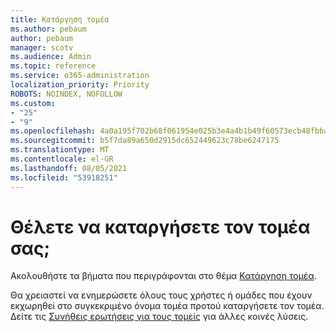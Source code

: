 ```yaml
---
title: Κατάργηση τομέα
ms.author: pebaum
author: pebaum
manager: scotv
ms.audience: Admin
ms.topic: reference
ms.service: o365-administration
localization_priority: Priority
ROBOTS: NOINDEX, NOFOLLOW
ms.custom:
- "25"
- "9"
ms.openlocfilehash: 4a0a195f702b68f061954e025b3e4a4b1b49f60573ecb48fbbaaa6920a58f3f3
ms.sourcegitcommit: b5f7da89a650d2915dc652449623c78be6247175
ms.translationtype: MT
ms.contentlocale: el-GR
ms.lasthandoff: 08/05/2021
ms.locfileid: "53918251"
---
```

# <a name="trying-to-remove-your-domain"></a>Θέλετε να καταργήσετε τον τομέα σας;

Ακολουθήστε τα βήματα που περιγράφονται στο θέμα [Κατάργηση τομέα](/microsoft-365/admin/get-help-with-domains/remove-a-domain).
  
Θα χρειαστεί να ενημερώσετε όλους τους χρήστες ή ομάδες που έχουν εκχωρηθεί στο συγκεκριμένο όνομα τομέα προτού καταργήσετε τον τομέα. Δείτε τις [Συνήθεις ερωτήσεις για τους τομείς](/microsoft-365/admin/setup/domains-faq) για άλλες κοινές λύσεις.
  